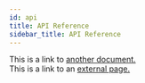 ```yaml
---
id: api
title: API Reference
sidebar_title: API Reference
---
```


This is a link to [another document.](doc3.md)  
This is a link to an [external page.](http://www.example.com)
